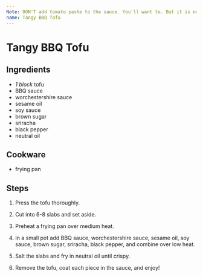 ```yaml
---
Note: DON'T add tomato paste to the sauce. You'll want to. But it is not the move.
name: Tangy BBQ Tofu
---
```


# Tangy BBQ Tofu

## Ingredients

- *1 block* tofu
- BBQ sauce
- worchestershire sauce
- sesame oil
- soy sauce
- brown sugar
- sriracha
- black pepper
- neutral oil

## Cookware

- frying pan

## Steps

1. Press the tofu thoroughly.

2. Cut into 6-8 slabs and set aside.

3. Preheat a frying pan over medium heat.

4. In a small pot add BBQ sauce, worchestershire sauce, sesame oil, soy sauce,
brown sugar, sriracha, black pepper, and combine over low heat.

5. Salt the slabs and fry in neutral oil until crispy.

6. Remove the tofu, coat each piece in the sauce, and enjoy!

